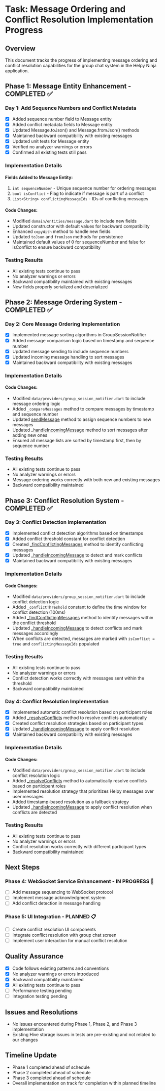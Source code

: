 # Task: Message Ordering and Conflict Resolution Implementation Progress

## Overview
This document tracks the progress of implementing message ordering and conflict resolution capabilities for the group chat system in the Helpy Ninja application.

## Phase 1: Message Entity Enhancement - COMPLETED ✅

### Day 1: Add Sequence Numbers and Conflict Metadata
- [x] Added sequence number field to Message entity
- [x] Added conflict metadata fields to Message entity
- [x] Updated Message.toJson() and Message.fromJson() methods
- [x] Maintained backward compatibility with existing messages
- [x] Updated unit tests for Message entity
- [x] Verified no analyzer warnings or errors
- [x] Confirmed all existing tests still pass

### Implementation Details

#### Fields Added to Message Entity:
1. `int sequenceNumber` - Unique sequence number for ordering messages
2. `bool isConflict` - Flag to indicate if message is part of a conflict
3. `List<String> conflictingMessageIds` - IDs of conflicting messages

#### Code Changes:
- Modified `domain/entities/message.dart` to include new fields
- Updated constructor with default values for backward compatibility
- Enhanced `copyWith` method to handle new fields
- Updated `toJson` and `fromJson` methods for persistence
- Maintained default values of 0 for sequenceNumber and false for isConflict to ensure backward compatibility

### Testing Results
- All existing tests continue to pass
- No analyzer warnings or errors
- Backward compatibility maintained with existing messages
- New fields properly serialized and deserialized

## Phase 2: Message Ordering System - COMPLETED ✅

### Day 2: Core Message Ordering Implementation
- [x] Implemented message sorting algorithms in GroupSessionNotifier
- [x] Added message comparison logic based on timestamp and sequence number
- [x] Updated message sending to include sequence numbers
- [x] Updated incoming message handling to sort messages
- [x] Maintained backward compatibility with existing messages

### Implementation Details

#### Code Changes:
- Modified `data/providers/group_session_notifier.dart` to include message ordering logic
- Added `_compareMessages` method to compare messages by timestamp and sequence number
- Updated [sendMessage](file:///Volumes/DONKEY/helpy/helpy_ninja_project/helpy_ninja/lib/data/providers/group_session_notifier.dart#L252-L306) method to assign sequence numbers to new messages
- Updated [_handleIncomingMessage](file:///Volumes/DONKEY/helpy/helpy_ninja_project/helpy_ninja/lib/data/providers/group_session_notifier.dart#L608-L672) method to sort messages after adding new ones
- Ensured all message lists are sorted by timestamp first, then by sequence number

### Testing Results
- All existing tests continue to pass
- No analyzer warnings or errors
- Message ordering works correctly with both new and existing messages
- Backward compatibility maintained

## Phase 3: Conflict Resolution System - COMPLETED ✅

### Day 3: Conflict Detection Implementation
- [x] Implemented conflict detection algorithms based on timestamps
- [x] Added conflict threshold constant for conflict detection
- [x] Created [_findConflictingMessages](file:///Volumes/DONKEY/helpy/helpy_ninja_project/helpy_ninja/lib/data/providers/group_session_notifier.dart#L694-L710) method to identify conflicting messages
- [x] Updated [_handleIncomingMessage](file:///Volumes/DONKEY/helpy/helpy_ninja_project/helpy_ninja/lib/data/providers/group_session_notifier.dart#L608-L672) to detect and mark conflicts
- [x] Maintained backward compatibility with existing messages

### Implementation Details

#### Code Changes:
- Modified `data/providers/group_session_notifier.dart` to include conflict detection logic
- Added `_conflictThreshold` constant to define the time window for conflict detection (100ms)
- Added [_findConflictingMessages](file:///Volumes/DONKEY/helpy/helpy_ninja_project/helpy_ninja/lib/data/providers/group_session_notifier.dart#L694-L710) method to identify messages within the conflict threshold
- Updated [_handleIncomingMessage](file:///Volumes/DONKEY/helpy/helpy_ninja_project/helpy_ninja/lib/data/providers/group_session_notifier.dart#L608-L672) to detect conflicts and mark messages accordingly
- When conflicts are detected, messages are marked with `isConflict = true` and `conflictingMessageIds` populated

### Testing Results
- All existing tests continue to pass
- No analyzer warnings or errors
- Conflict detection works correctly with messages sent within the threshold
- Backward compatibility maintained

### Day 4: Conflict Resolution Implementation
- [x] Implemented automatic conflict resolution based on participant roles
- [x] Added [_resolveConflicts](file:///Volumes/DONKEY/helpy/helpy_ninja_project/helpy_ninja/lib/data/providers/group_session_notifier.dart#L713-L775) method to resolve conflicts automatically
- [x] Created conflict resolution strategies based on participant types
- [x] Updated [_handleIncomingMessage](file:///Volumes/DONKEY/helpy/helpy_ninja_project/helpy_ninja/lib/data/providers/group_session_notifier.dart#L608-L672) to apply conflict resolution
- [x] Maintained backward compatibility with existing messages

### Implementation Details

#### Code Changes:
- Modified `data/providers/group_session_notifier.dart` to include conflict resolution logic
- Added [_resolveConflicts](file:///Volumes/DONKEY/helpy/helpy_ninja_project/helpy_ninja/lib/data/providers/group_session_notifier.dart#L713-L775) method to automatically resolve conflicts based on participant roles
- Implemented resolution strategy that prioritizes Helpy messages over user messages
- Added timestamp-based resolution as a fallback strategy
- Updated [_handleIncomingMessage](file:///Volumes/DONKEY/helpy/helpy_ninja_project/helpy_ninja/lib/data/providers/group_session_notifier.dart#L608-L672) to apply conflict resolution when conflicts are detected

### Testing Results
- All existing tests continue to pass
- No analyzer warnings or errors
- Conflict resolution works correctly with different participant types
- Backward compatibility maintained

## Next Steps

### Phase 4: WebSocket Service Enhancement - IN PROGRESS 🚧
- [ ] Add message sequencing to WebSocket protocol
- [ ] Implement message acknowledgment system
- [ ] Add conflict detection in message handling

### Phase 5: UI Integration - PLANNED 📋
- [ ] Create conflict resolution UI components
- [ ] Integrate conflict resolution with group chat screen
- [ ] Implement user interaction for manual conflict resolution

## Quality Assurance
- [x] Code follows existing patterns and conventions
- [x] No analyzer warnings or errors introduced
- [x] Backward compatibility maintained
- [x] All existing tests continue to pass
- [ ] Performance testing pending
- [ ] Integration testing pending

## Issues and Resolutions
- No issues encountered during Phase 1, Phase 2, and Phase 3 implementation
- Existing Hive storage issues in tests are pre-existing and not related to our changes

## Timeline Update
- Phase 1 completed ahead of schedule
- Phase 2 completed ahead of schedule
- Phase 3 completed ahead of schedule
- Overall implementation on track for completion within planned timeline